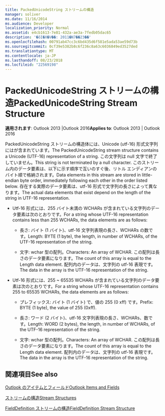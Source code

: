 ```yaml
---
title: PackedUnicodeString ストリームの構造
manager: soliver
ms.date: 11/16/2014
ms.audience: Developer
localization_priority: Normal
ms.assetid: e4cb1613-7e81-432a-ae3a-7fedb05dac65
description: '�ŏI�X�V��: 2011�N7��23��'
ms.openlocfilehash: 00791ab47cc3c6bd435d6f581e5ada53ae59d73b
ms.sourcegitcommit: 0cf39e5382b8c6f236c8a63c6036849ed3527ded
ms.translationtype: MT
ms.contentlocale: ja-JP
ms.lasthandoff: 08/23/2018
ms.locfileid: "22569198"
---
```

# <a name="packedunicodestring-stream-structure"></a><span data-ttu-id="330ec-103">PackedUnicodeString ストリームの構造</span><span class="sxs-lookup"><span data-stu-id="330ec-103">PackedUnicodeString Stream Structure</span></span>

  
  
<span data-ttu-id="330ec-104">**適用されます**: Outlook 2013 |Outlook 2016</span><span class="sxs-lookup"><span data-stu-id="330ec-104">**Applies to**: Outlook 2013 | Outlook 2016</span></span> 
  
<span data-ttu-id="330ec-105">PackedUnicodeString ストリームの構造体には、Unicode (utf-16) 形式文字列にはが含まれています。</span><span class="sxs-lookup"><span data-stu-id="330ec-105">The PackedUnicodeString stream structure contains a Unicode (UTF-16) representation of a string.</span></span> <span data-ttu-id="330ec-106">この文字列は null 文字で終了していません。</span><span class="sxs-lookup"><span data-stu-id="330ec-106">This string is not terminated by a null character.</span></span> <span data-ttu-id="330ec-107">このストリーム内のデータ要素は、以下に示す順序で互いのすぐ後、リトル エンディアンのバイト順で格納されます。</span><span class="sxs-lookup"><span data-stu-id="330ec-107">Data elements in this stream are stored in little-endian byte order, immediately following each other in the order listed below.</span></span> <span data-ttu-id="330ec-108">存在する実際のデータ要素は、utf-16 形式で文字列の長さによって異なります。</span><span class="sxs-lookup"><span data-stu-id="330ec-108">The actual data elements that exist depend on the length of the string in UTF-16 representation.</span></span>
  
- <span data-ttu-id="330ec-109">Utf-16 形式には、255 バイト未満の WCHARs が含まれている文字列のデータ要素は次のとおりです。</span><span class="sxs-lookup"><span data-stu-id="330ec-109">For a string whose UTF-16 representation contains less than 255 WCHARs, the data elements are as follows:</span></span>
    
  - <span data-ttu-id="330ec-110">長さ: バイト (1 バイト)、utf-16 文字列表現の長さ、WCHARs の数です。</span><span class="sxs-lookup"><span data-stu-id="330ec-110">Length: BYTE (1 byte), the length, in number of WCHARs, of the UTF-16 representation of the string.</span></span>
    
  - <span data-ttu-id="330ec-111">文字: wchar 型の配列。</span><span class="sxs-lookup"><span data-stu-id="330ec-111">Characters: An array of WCHAR.</span></span> <span data-ttu-id="330ec-112">この配列は長さのデータ要素になります。</span><span class="sxs-lookup"><span data-stu-id="330ec-112">The count of this array is equal to the Length data element.</span></span> <span data-ttu-id="330ec-113">配列内のデータは、文字列の utf-16 表現です。</span><span class="sxs-lookup"><span data-stu-id="330ec-113">The data in the array is the UTF-16 representation of the string.</span></span>
    
- <span data-ttu-id="330ec-114">Utf-16 形式には、255 ~ 65535 WCHARs が含まれている文字列のデータ要素は次のとおりです。</span><span class="sxs-lookup"><span data-stu-id="330ec-114">For a string whose UTF-16 representation contains 255 to 65535 WCHARs, the data elements are as follows:</span></span>
    
  - <span data-ttu-id="330ec-115">プレフィックス: バイト (1 バイト) で、値の 255 (0 xff) です。</span><span class="sxs-lookup"><span data-stu-id="330ec-115">Prefix: BYTE (1 byte), the value of 255 (0xff).</span></span>
    
  - <span data-ttu-id="330ec-116">長さ: ワード (2 バイト)、utf-16 文字列表現の長さ、WCHARs、数です。</span><span class="sxs-lookup"><span data-stu-id="330ec-116">Length: WORD (2 bytes), the length, in number of WCHARs, of the UTF-16 representation of the string.</span></span>
    
  - <span data-ttu-id="330ec-117">文字: wchar 型の配列。</span><span class="sxs-lookup"><span data-stu-id="330ec-117">Characters: An array of WCHAR.</span></span> <span data-ttu-id="330ec-118">この配列は長さのデータ要素になります。</span><span class="sxs-lookup"><span data-stu-id="330ec-118">The count of this array is equal to the Length data element.</span></span> <span data-ttu-id="330ec-119">配列内のデータは、文字列の utf-16 表現です。</span><span class="sxs-lookup"><span data-stu-id="330ec-119">The data in the array is the UTF-16 representation of the string.</span></span>
    
## <a name="see-also"></a><span data-ttu-id="330ec-120">関連項目</span><span class="sxs-lookup"><span data-stu-id="330ec-120">See also</span></span>



[<span data-ttu-id="330ec-121">Outlook のアイテムとフィールド</span><span class="sxs-lookup"><span data-stu-id="330ec-121">Outlook Items and Fields</span></span>](outlook-items-and-fields.md)
  
[<span data-ttu-id="330ec-122">ストリームの構造</span><span class="sxs-lookup"><span data-stu-id="330ec-122">Stream Structures</span></span>](stream-structures.md)
  
[<span data-ttu-id="330ec-123">FieldDefinition ストリームの構造</span><span class="sxs-lookup"><span data-stu-id="330ec-123">FieldDefinition Stream Structure</span></span>](fielddefinition-stream-structure.md)

